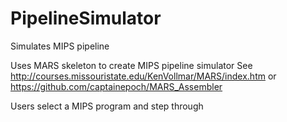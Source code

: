 # PipelineSimulator
Simulates MIPS pipeline

Uses MARS skeleton to create MIPS pipeline simulator
See http://courses.missouristate.edu/KenVollmar/MARS/index.htm or https://github.com/captainepoch/MARS_Assembler

Users select a MIPS program and step through
